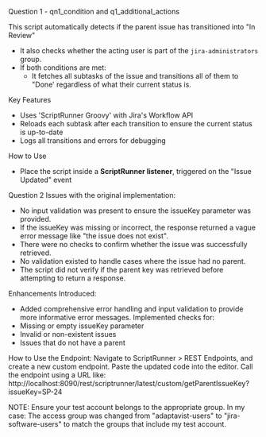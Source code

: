 Question 1 - qn1_condition and q1_additional_actions

This script automatically detects if the parent issue has transitioned into "In Review"

- It also checks whether the acting user is part of the `jira-administrators` group.
- If both conditions are met:
  - It fetches all subtasks of the issue and transitions all of them to "Done' regardless of what their current status is.

Key Features

- Uses 'ScriptRunner Groovy' with Jira's Workflow API
- Reloads each subtask after each transition to ensure the current status is up-to-date
- Logs all transitions and errors for debugging

How to Use

- Place the script inside a **ScriptRunner listener**, triggered on the "Issue Updated" event

Question 2
Issues with the original implementation:

- No input validation was present to ensure the issueKey parameter was provided.
- If the issueKey was missing or incorrect, the response returned a vague error message like "the issue does not exist".
- There were no checks to confirm whether the issue was successfully retrieved.
- No validation existed to handle cases where the issue had no parent.
- The script did not verify if the parent key was retrieved before attempting to return a response.

Enhancements Introduced:

- Added comprehensive error handling and input validation to provide more informative error messages.
  Implemented checks for:
- Missing or empty issueKey parameter
- Invalid or non-existent issues
- Issues that do not have a parent

How to Use the Endpoint:
Navigate to ScriptRunner > REST Endpoints, and create a new custom endpoint.
Paste the updated code into the editor.
Call the endpoint using a URL like:
http://localhost:8090/rest/scriptrunner/latest/custom/getParentIssueKey?issueKey=SP-24

NOTE: Ensure your test account belongs to the appropriate group.
In my case: The access group was changed from "adaptavist-users" to "jira-software-users" to match the groups that include my test account.
